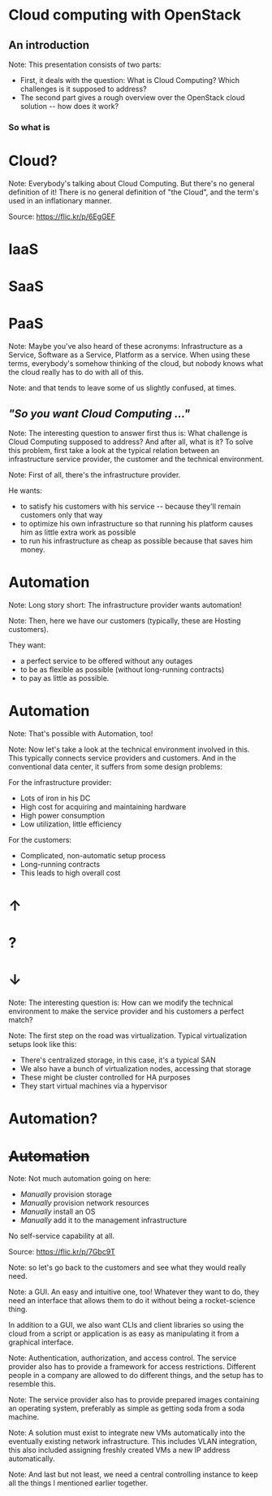 # Cloud computing with OpenStack
## An introduction
Note: This presentation consists of two parts:
- First, it deals with the question: What is Cloud Computing? Which
  challenges is it supposed to address?
- The second part gives a rough overview over the OpenStack cloud
  solution -- how does it work?


<!-- .slide: data-background="https://farm3.staticflickr.com/2502/3714874171_b3586284df_o_d.jpg" data-background-size="cover" -->
### So what is
# Cloud?

Note: Everybody's talking about Cloud Computing.  But there's no
general definition of it!  There is no general definition of "the
Cloud", and the term's used in an inflationary manner.

Source: https://flic.kr/p/6EgGEF


# IaaS
# SaaS
# PaaS

Note: Maybe you've also heard of these acronyms: Infrastructure as a
Service, Software as a Service, Platform as a service. When using
these terms, everybody's somehow thinking of the cloud, but nobody
knows what the cloud really has to do with all of this.


<!-- .slide: 
data-background="https://farm1.staticflickr.com/142/388474284_494e936024_o_d.jpg"
data-background-size="cover" -->

Note: and that tends to leave some of us slightly confused, at times.


## *"So you want Cloud Computing ..."*

Note: The interesting question to answer first thus is: What challenge
is Cloud Computing supposed to address? And after all, what is it?  To
solve this problem, first take a look at the typical relation between
an infrastructure service provider, the customer and the technical
environment.


<!-- .slide: data-background="images/admin.jpg" data-background-size="cover" -->
Note: First of all, there's the infrastructure provider.

He wants:

- to satisfy his customers with his service -- because they'll remain customers only that way
- to optimize his own infrastructure so that running his platform causes him as little extra work as possible
- to run his infrastructure as cheap as possible because that saves him money.


<!-- .slide: 
data-background="images/admin.jpg"
data-background-size="cover" -->
# Automation
Note: Long story short: The infrastructure provider wants automation!


<!-- .slide: data-background="images/customers.jpg" data-background-size="cover" -->
Note: Then, here we have our customers (typically, these are Hosting
customers).

They want:
- a perfect service to be offered without any outages
- to be as flexible as possible (without long-running contracts)
- to pay as little as possible.


<!-- .slide: 
data-background="images/customers.jpg"
data-background-size="cover" -->
# Automation
Note: That's possible with Automation, too!


<!-- .slide: data-background="images/racks.jpg" data-background-size="cover" -->
Note: Now let's take a look at the technical environment involved in
this. This typically connects service providers and customers. And
in the conventional data center, it suffers from some design problems:

For the infrastructure provider: 
- Lots of iron in his DC
- High cost for acquiring and maintaining hardware
- High power consumption
- Low utilization, little efficiency

For the customers: 
- Complicated, non-automatic setup process
- Long-running contracts
- This leads to high overall cost


<!-- .slide: data-background="images/admin-customers.png" data-background-size="contain" -->
# &uarr;
# ?
# &darr;
Note: The interesting question is: How can we modify the technical
environment to make the service provider and his customers a perfect
match?


<!-- .slide: data-background="images/servers-storage.svg" data-background-size="contain" -->
Note: The first step on the road was virtualization. Typical virtualization setups look like this:
- There's centralized storage, in this case, it's a typical SAN
- We also have a bunch of virtualization nodes, accessing that storage
- These might be cluster controlled for HA purposes
- They start virtual machines via a hypervisor


# Automation?


<!-- .slide: data-background="https://farm5.staticflickr.com/4050/4392789087_03f43e8199_o_d.jpg" data-background-size="cover" -->
# ~~Automation~~
Note: Not much automation going on here:
- *Manually* provision storage
- *Manually* provision network resources
- *Manually* install an OS
- *Manually* add it to the management infrastructure

No self-service capability at all.

Source: https://flic.kr/p/7Gbc9T


<!-- .slide: data-background="images/customers.jpg" data-background-size="cover" -->
Note: so let's go back to the customers and see what they would really
need.


<!-- .slide: data-background="images/button.png" data-background-size="cover" -->
Note: a GUI. An easy and intuitive one, too! Whatever they want to do,
they need an interface that allows them to do it without being a
rocket-science thing.

In addition to a GUI, we also want CLIs and client libraries so using
the cloud from a script or application is as easy as manipulating it
from a graphical interface.


<!-- .slide: data-background="images/fingerprint.png" data-background-size="contain" -->
Note: Authentication, authorization, and access control. The service
provider also has to provide a framework for access
restrictions. Different people in a company are allowed to do
different things, and the setup has to resemble this.


<!-- .slide: data-background="images/soda-machine.png" data-background-size="contain" -->
Note: The service provider also has to provide prepared images
containing an operating system, preferably as simple as getting soda
from a soda machine.


<!-- .slide: data-background="images/switch.png" data-background-size="contain" -->
Note: A solution must exist to integrate new VMs automatically into
the eventually existing network infrastructure. This includes VLAN
integration, this also included assigning freshly created VMs a new IP
address automatically.


<!-- .slide: data-background="images/brain.svg" data-background-size="contain" -->
Note: And last but not least, we need a central controlling instance
to keep all the things I mentioned earlier together.
